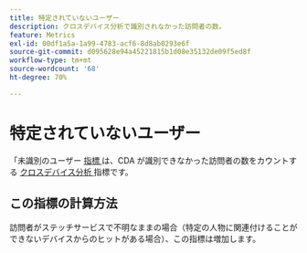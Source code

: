```yaml
---
title: 特定されていないユーザー
description: クロスデバイス分析で識別されなかった訪問者の数。
feature: Metrics
exl-id: 00df1a5a-1a99-4783-acf6-8d8ab0293e6f
source-git-commit: d095628e94a45221815b1d08e35132de09f5ed8f
workflow-type: tm+mt
source-wordcount: '68'
ht-degree: 70%

---
```


# 特定されていないユーザー

「未識別のユーザー [ 指標 ](overview.md) は、CDA が識別できなかった訪問者の数をカウントする [ クロスデバイス分析 ](../cda/overview.md) 指標です。

## この指標の計算方法

訪問者がステッチサービスで不明なままの場合（特定の人物に関連付けることができないデバイスからのヒットがある場合）、この指標は増加します。

